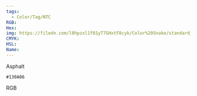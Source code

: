 ```yaml
---
tags:
  - Color/Tag/NTC
RGB:
Hex:
img: https://filedn.com/l0hpzxl1f01yT7GHxtF8cyk/Color%20Snake/standard_csv_to_svg/130A06.svg
CMYK:
HSL:
Name:
---
```

Asphalt
```palette
#130A06
```
RGB
